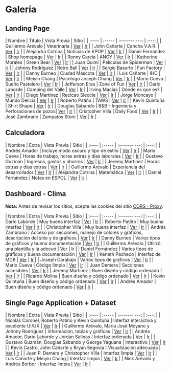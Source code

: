 # Galería

## Landing Page

| Nombre | Título | Vista  Previa | Sitio |
| :----  | :----- | :------- ---: | :---: |
| Guillermo Arévalo | Veterinaria | [Ver](imagenes_landingpage/i/guillermo-arevalo.png) | [Ir](https://gjareval.github.io/veterinaria/) |
| John Cañarte | Cancha V.A.R. | [Ver](imagenes_landingpage/i/john-canarte.png) | [Ir](https://jecanart.github.io/proyectoLPage/) |
| Alejandra Cotrina | Noticias de KPOP | [Ver](imagenes_landingpage/i/alejandra-cotrina.png) | [Ir](https://alenocot.github.io/LandingPage.github.io/) |
| Daniel Fernández | Shop homepage | [Ver](imagenes_landingpage/i/daniel-fernandez.png) | [Ir](https://dafebust.github.io/) |
| Ronny García | ANOY | [Ver](imagenes_landingpage/i/ronny-garcia.png) | [Ir](https://rsgarcia0203.github.io/Landing-Page/) |
| Katherine Morales | Green Bear | [Ver](imagenes_landingpage/i/katherine-morales.png) | [Ir](https://kathmoralest.github.io/greenbear/) |
| Juan Quimí | Películas de Spiderman | [Ver](imagenes_landingpage/i/juan-quimi.png) | [Ir](https://juanfr1.github.io/Proyecto03/) |
| Johnny Rodríguez | Retro Ball | [Ver](imagenes_landingpage/i/johnny-rodriguez.png) | [Ir](https://santi0ne.github.io/Bootstrap-e-commerce/) |
| Sergio Basurto | Fun Factory | [Ver](imagenes_landingpage/i/sergio-basurto.png) | [Ir](https://sebasurto.github.io/bootstrap/#!) |
| Danny Burneo | Ciudad Mascota |  [Ver](imagenes_landingpage/i/danny-burneo.png) | [Ir](https://burneodanny.github.io/LandingPage/) |
| Luis Cañarte | IHC | [Ver](imagenes_landingpage/i/luis-canarte.png) | [Ir](https://gabrielcanarte14.github.io/Landing/) |
| Meiyin Chang | Psicólogo Joseph Chang | [Ver](imagenes_landingpage/i/meiyin-chang.png) | [Ir](https://meiyincr3.github.io/WebPage/) |
| Mario Cueva | Sueño Pastelero | [Ver](imagenes_landingpage/i/mario-cueva.png) | [Ir](https://steevens98.github.io/Bootstrap/) |
| Jefferson Eras | Zone of Fun | [Ver](imagenes_landingpage/i/jefferson-eras.png) | [Ir](https://jefferaslindao.github.io/bootstrap/) |
| Dario Laborde | Camping del Valle | [Ver](imagenes_landingpage/i/dario-laborde.png) | [Ir](https://dlaborde27.github.io/Landing-Page/) |
| Irving Macías | Dónde es que es? | [Ver](imagenes_landingpage/i/irving-macias.png) | [Ir](https://irvmgarz.github.io/bootstrap-guia7/) |
| Diego Martínez | Recicao Sieccle | [Ver](imagenes_landingpage/i/diego-martinez.png) | [Ir](https://damm2001.github.io/SitioWeb/) |
| Jorge Moncayo | Mundo Delicia | [Ver](imagenes_landingpage/i/jorge-moncayo.png) | [Ir](https://jlmoncay.github.io/landing-page/) |
| Roberto Patiño | TAWS | [Ver](imagenes_landingpage/i/roberto-patino.png) | [Ir](https://robertopatino1.github.io/LandingPageProject3/) |
| Kevin Quintuña | Shirt Shape | [Ver](imagenes_landingpage/i/kevin-quintuna.png) | [Ir](https://kevin-qq-82.github.io/Landing-Page/) |
| Douglas Sabando | B&B -  Ingeniería y Perforaciones de pozos| [Ver](imagenes_landingpage/i/douglas-sabando.png) | [Ir](https://djsabando.github.io/B-B_perforaciones/) |
| Cristopher Villa | Daily Food | [Ver](imagenes_landingpage/i/cristopher-villa.png) | [Ir](https://cristophervilla20.github.io/Landing-Page/) |
| José Zambrano | Zampatos Store | [Ver](imagenes_landingpage/i/jose-zambrano.png) | [Ir](https://ezambranofx.github.io/Proyecto-3-Landing-Page/) |


## Calculadora

| Nombre | Extra | Vista  Previa | Sitio |
| :----  | :----- | :------- ---: | :---: |
| Andrés Amador | Incluye modo oscuro y tipo de estilo | [Ver](imagenes_calculadora/andres_amador.png) | [Ir](https://amadoran.github.io/Calculadora/) |
| Mario Cueva | Horas de trabajo, horas extras y días laborales | [Ver](imagenes_calculadora/mario_cueva.png) | [Ir](https://steevens98.github.io/Calculadora/) |
| Gustavo Guzmán | Ingresos, gastos y ahorros | [Ver](imagenes_calculadora/gustavo_guzman.png) | [Ir](https://gugucast02.github.io/calculadora/) |
| Jeremy Martínez | Horas extras y días extras | [Ver](imagenes_calculadora/jeremy_martinez.png) | [Ir](https://jeremymartinez01.github.io/Calculadora/) |
| Guillermo Arévalo | Experiencia del desarrollador  | [Ver](imagenes_calculadora/guillermo_arevalo.png) | [Ir](https://gjareval.github.io/calculadora/) |
| Alejandra Cotrina | Matemática | [Ver](imagenes_calculadora/alejandra_cotrina.png) | [Ir](https://alenocot.github.io/calculadora/) |
| Daniel Fernández | Notas en ESPOL | [Ver](imagenes_calculadora/daniel_fernandez.png) | [Ir](https://dafebust.github.io/Calculadora/) |

## Dashboard - Clima

**Nota:** Antes de revisar los sitios, acepte las cookies del sitio [CORS - Proxy](https://cors-anywhere.herokuapp.com/).

| Nombre | Extra | Vista  Previa | Sitio |
| :----  | :----- | :------- ---: | :---: |
| Dario Laborde | Muy buena interfaz | [Ver](imagenes_dashboard/dario_laborde.png) | [Ir](https://dlaborde27.github.io/Dashboard/) |
| Roberto Patiño | Muy buena interfaz | [Ver](imagenes_dashboard/roberto_patino.png) | [Ir](https://robertopatino1.github.io/ClimateDashboard/) |
| Christopher Villa | Muy buena interfaz | [Ver](imagenes_dashboard/christopher_villa.png) | [Ir](https://cristophervilla20.github.io/Dashboard-clima/) |
| Andrés Zambrano | Acceso por secciones, manejo de colores y gráficos, descripción del sitio y de gráficos | [Ver](imagenes_dashboard/andres_zambrano.png) | [Ir](https://ajzambra.github.io/Proyecto5-Dashboard/) |
| Danny Burneo | Varios tipos de gráficos y buena documentación | [Ver](imagenes_dashboard/danny_burneo.png) | [Ir](https://burneodanny.github.io/Dashboard-dawn/) |
| Guillermo Arévalo | Utilizó una plantilla y la adecuó | [Ver](imagenes_dashboard/guillermo_arevalo.png) | [Ir](https://gjareval.github.io/dashboard/admin) |
| Daniel Fernández | Varios tipos de gráficos y buena documentación | [Ver](imagenes_dashboard/.png) | [Ir](https://dafebust.github.io/Meteo/) |
| Keneth Pacheco | Interfaz de MDB | [Ver](imagenes_dashboard/keneth_pacheco.png) | [Ir](https://kenethps.github.io/dawm/proyectos/proyecto%204/) |
| Joseph Carabajo | Varios tipos de gráficos | [Ver](imagenes_dashboard/joseph_carabajo.png) | [Ir](https://joemcara.github.io/proyectoDash/) |
| Mario Cueva | Código limpio | [Ver](imagenes_dashboard/mario_cueva.png) | [Ir](https://steevens98.github.io/Dashboard/) |
| Juan Demera | Secciones accesibles | [Ver](imagenes_dashboard/juan_demera.png) | [Ir](https://juandemera.github.io/Dashboard/) |
| Jeremy Martínez | Buen diseño y código ordenado | [Ver](imagenes_dashboard/jeremy_martinez.png) | [Ir](https://jeremymartinez01.github.io/DashboardClimatico/) |
| Ricardo Molina | Buen diseño y código ordenado | [Ver](imagenes_dashboard/ricardo_molina.png) | [Ir](https://ricardomolinacoronel.github.io/dashboard/) |
| Kevin Quintuña | Buen diseño y código ordenado | [Ver](imagenes_dashboard/kevin_quintuna.png) | [Ir](https://kevin-qq-82.github.io/Dashboard2/) |
| Andrés Amador | Buen diseño y código ordenado | [Ver](imagenes_dashboard/andres_amador.png) | [Ir](https://amadoran.github.io/Weather-App/) |


## Single Page Application + Dataset 

| Nombre | Extra | Vista  Previa | Sitio |
| :----  | :----- | :------- ---: | :---: |
| Nicolás Coronel, Roberto Patiño y Kevin Quintuña | Interfaz interactiva y excelente UI/UX | [Ver](imagenes_spa/sleep.png) | [Ir](https://robertopatino1.github.io/Sleep-Health-Calculator/) |
| Guillermo Arévalo, Maria José Moyano y Johnny Rodríguez | Información, tablas y gráficas | [Ver](imagenes_spa/diabetes.png) | [Ir](https://gjareval.github.io/dashboardDiabetes/) |
| Andrés Amador, Dario Laborde y Jordan Salinas  | Interfaz ordenada | [Ver](imagenes_spa/netflix.png) | [Ir](https://dlaborde27.github.io/netflix-data/) |
| Gustavo Guzmán, Douglas Sabando y George Yaguana | Interactivo | [Ver](imagenes_spa/football.png) | [Ir](https://gugucast02.github.io/Dataset-SPA--Angular/) |
| Kevin Castro, John Cañarte y Bryan Segovia | Visualización adecuada  | [Ver](imagenes_spa/nba.png) | [Ir](https://jecanart.github.io/Proyecto6-NBA/) |
| Juan P. Demera y Christopher Villa | Interfaz limpia | [Ver](imagenes_spa/movie.png) | [Ir](https://cristophervilla20.github.io/MovieSearch/#) |
| Luis Cañarte y Meiyin Chang | Interfaz limpia | [Ver](imagenes_spa/paises.png) | [Ir](https://gabrielcanarte14.github.io/paises-proyecto6/) |
| Nick Arévalo y Andrés Borbor | Interfaz limpia | [Ver](imagenes_spa/trending.png) | [Ir](https://nick451109.github.io/TrendingNow/) |